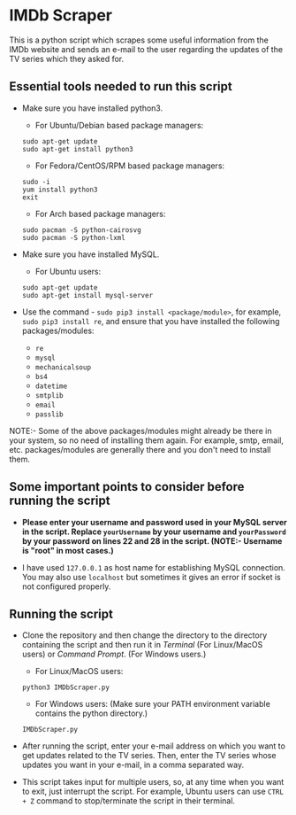 # IMDb Scraper

This is a python script which scrapes some useful information from the IMDb website and sends an e-mail to the user regarding the updates of the TV series which they asked for.

## Essential tools needed to run this script

- Make sure you have installed python3.
	
  - For Ubuntu/Debian based package managers:
   ```
   sudo apt-get update
   sudo apt-get install python3
   ```

  - For Fedora/CentOS/RPM based package managers:
   ```
   sudo -i
   yum install python3
   exit
   ```

  - For Arch based package managers:
   ```
   sudo pacman -S python-cairosvg
   sudo pacman -S python-lxml
   ```

- Make sure you have installed MySQL.
          
  - For Ubuntu users:
   ```
   sudo apt-get update
   sudo apt-get install mysql-server
   ```
 
- Use the command - `sudo pip3 install <package/module>`, for example, `sudo pip3 install re`, and ensure that you have installed the following packages/modules:
        
  - `re`
  - `mysql`
  - `mechanicalsoup`
  - `bs4`
  - `datetime`
  - `smtplib`
  - `email`
  - `passlib` 

NOTE:- Some of the above packages/modules might already be there in your system, so no need of installing them again. For example, smtp, email, etc. packages/modules are generally there and you don't need to install them.

## Some important points to consider before running the script

- **Please enter your username and password used in your MySQL server in the script. Replace `yourUsername` by your username and `yourPassword` by your password on lines 22 and 28 in the script. (NOTE:- Username is "root" in most cases.)**

- I have used `127.0.0.1` as host name for establishing MySQL connection. You may also use `localhost` but sometimes it gives an error if socket is not configured properly. 


## Running the script

- Clone the repository and then change the directory to the directory containing the script and then run it in *Terminal* (For Linux/MacOS users) or *Command Prompt*. (For Windows users.)

  - For Linux/MacOS users:
   ```
   python3 IMDbScraper.py
   ```	
       
  - For Windows users: (Make sure your PATH environment variable contains the python directory.)
   ```
   IMDbScraper.py
   ```

- After running the script, enter your e-mail address on which you want to get updates related to the TV series. Then, enter the TV series whose updates you want in your e-mail, in a comma separated way.

- This script takes input for multiple users, so, at any time when you want to exit, just interrupt the script. For example, Ubuntu users can use `CTRL + Z` command to stop/terminate the script in their terminal.










														 
